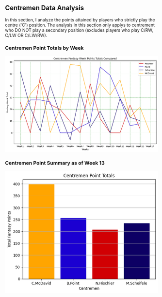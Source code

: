 
## Centremen Data Analysis
In this section, I analyze the points attained by players who strictly play the centre ('C') position. The analysis in this section only applys to centrement who DO NOT play a secondary position (excludes players who play C/RW, C/LW OR C/LW/RW). 

### Centremen Point Totals by Week

![Centremen Points by Week](https://github.com/carsonbennett1/Hockey-Player-Analysis-Project/blob/main/img/centremen_point_by_week.png)

### Centremen Point Summary as of Week 13

![Centremen Point Sum](https://github.com/carsonbennett1/Hockey-Player-Analysis-Project/blob/main/img/centremen_point_summary.png)